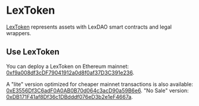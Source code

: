 # LexToken

[LexToken](https://github.com/lexDAO/LexToken) represents assets with LexDAO smart contracts and legal wrappers.

## Use LexToken

You can deploy a LexToken on Ethereum mainnet: [0xf9a008df3cDF79041912a0d8f0af37D3C391e236](https://etherscan.io/address/0xf9a008df3cDF79041912a0d8f0af37D3C391e236#code).

A "lite" version optimized for cheaper mainnet transactions is also available: [0xE3556Df3C6adF0A0AB0B70d064c3acD90a59B6e6](https://etherscan.io/address/0xE3556Df3C6adF0A0AB0B70d064c3acD90a59B6e6#code). "No Sale" version: [0xDB171F41af8Df36c1DBdddf076eD3b2e1eF4667a](https://etherscan.io/address/0xdb171f41af8df36c1dbdddf076ed3b2e1ef4667a#code).
